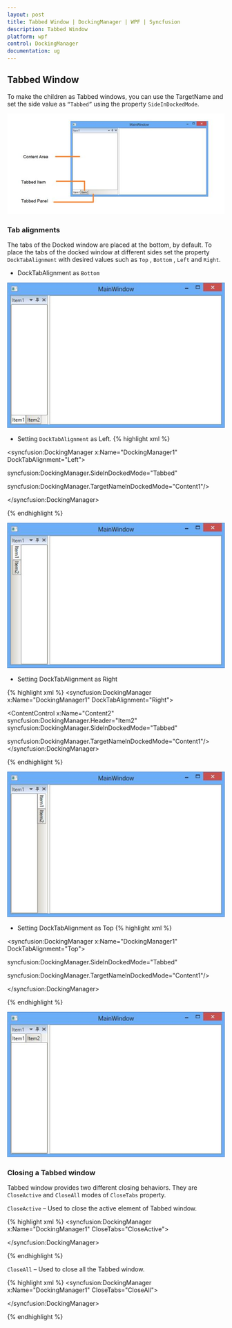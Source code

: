 ```yaml
---
layout: post
title: Tabbed Window | DockingManager | WPF | Syncfusion
description: Tabbed Window
platform: wpf
control: DockingManager
documentation: ug
---
```

## Tabbed Window

To make the children as Tabbed windows, you can use the TargetName and set the side value as `“Tabbed”` using the property `SideInDockedMode`.

![](TabbedWindow_images/TabbedWindow_img1.jpeg)


###  Tab alignments

The tabs of the Docked window are placed at the bottom, by default. To place the tabs of the docked window at different sides set the property `DockTabAlignment` with desired values such as `Top` , `Bottom` , `Left` and `Right`. 

* DockTabAlignment as `Bottom`

![](TabbedWindow_images/TabbedWindow_img2.jpeg)


* Setting `DockTabAlignment` as Left.
{% highlight xml %}

<syncfusion:DockingManager x:Name="DockingManager1" DockTabAlignment="Left">

<ContentControl  x:Name="Content1" syncfusion:DockingManager.Header="Item1" /> <ContentControl x:Name="Content2" syncfusion:DockingManager.Header="Item2"/>                                      syncfusion:DockingManager.SideInDockedMode="Tabbed"

syncfusion:DockingManager.TargetNameInDockedMode="Content1"/> 

</syncfusion:DockingManager>



{% endhighlight %}

![](TabbedWindow_images/TabbedWindow_img3.jpeg)


* Setting DockTabAlignment as Right

{% highlight xml %}
<syncfusion:DockingManager x:Name="DockingManager1" DockTabAlignment="Right">

<ContentControl  x:Name="Content1" syncfusion:DockingManager.Header="Item1"/>  

<ContentControl x:Name="Content2" syncfusion:DockingManager.Header="Item2"                                       syncfusion:DockingManager.SideInDockedMode="Tabbed"

syncfusion:DockingManager.TargetNameInDockedMode="Content1"/>                                                                                                   </syncfusion:DockingManager>



{% endhighlight %}



![](TabbedWindow_images/TabbedWindow_img4.jpeg)


* Setting DockTabAlignment as Top
{% highlight xml %}

<syncfusion:DockingManager x:Name="DockingManager1" DockTabAlignment="Top">

<ContentControl  x:Name="Content1" syncfusion:DockingManager.Header="Item1"/> 

<ContentControl x:Name="Content2" syncfusion:DockingManager.Header="Item2"/>                                      syncfusion:DockingManager.SideInDockedMode="Tabbed"

syncfusion:DockingManager.TargetNameInDockedMode="Content1"/>  

</syncfusion:DockingManager>



{% endhighlight %}

![](TabbedWindow_images/TabbedWindow_img5.jpeg)


### Closing a Tabbed window

Tabbed window provides two different closing behaviors. They are `CloseActive` and `CloseAll` modes of `CloseTabs` property.

`CloseActive` – Used to close the active element of Tabbed window.

{% highlight xml %}
<syncfusion:DockingManager x:Name="DockingManager1" CloseTabs="CloseActive">

<ContentControl x:Name="Content1" syncfusion:DockingManager.Header="Item1"/>  

<ContentControl x:Name="Content2" syncfusion:DockingManager.Header="Item2"                                    syncfusion:DockingManager.SideInDockedMode="Tabbed"                                      syncfusion:DockingManager.TargetNameInDockedMode="Content1"/>  

<ContentControl x:Name="Content3" syncfusion:DockingManager.Header="Item3"                                       syncfusion:DockingManager.SideInDockedMode="Tabbed"                                       syncfusion:DockingManager.TargetNameInDockedMode="Content1"/>                         

</syncfusion:DockingManager>



{% endhighlight %}

 `CloseAll` – Used to close all the Tabbed window.

{% highlight xml %}
<syncfusion:DockingManager x:Name="DockingManager1" CloseTabs="CloseAll">

<ContentControl x:Name="Content1" syncfusion:DockingManager.Header="Item1"/>  

<ContentControl x:Name="Content2" syncfusion:DockingManager.Header="Item2"                                    syncfusion:DockingManager.SideInDockedMode="Tabbed"                                      syncfusion:DockingManager.TargetNameInDockedMode="Content1"/>  

<ContentControl x:Name="Content3" syncfusion:DockingManager.Header="Item3"                                       syncfusion:DockingManager.SideInDockedMode="Tabbed"                                       syncfusion:DockingManager.TargetNameInDockedMode="Content1"/>                         

</syncfusion:DockingManager>



{% endhighlight %}
